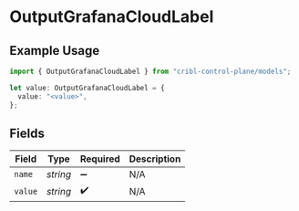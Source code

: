 # OutputGrafanaCloudLabel

## Example Usage

```typescript
import { OutputGrafanaCloudLabel } from "cribl-control-plane/models";

let value: OutputGrafanaCloudLabel = {
  value: "<value>",
};
```

## Fields

| Field              | Type               | Required           | Description        |
| ------------------ | ------------------ | ------------------ | ------------------ |
| `name`             | *string*           | :heavy_minus_sign: | N/A                |
| `value`            | *string*           | :heavy_check_mark: | N/A                |